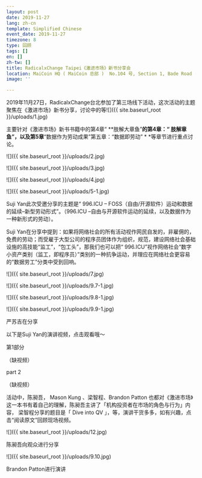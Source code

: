 ```yaml
---
layout: post
date: 2019-11-27
lang: zh-cn
template: Simplified Chinese
event_date: 2019-11-27
timezone: 8
type: 回顾
tags: []
en: []
zh-tw: []
title: RadicalxChange Taipei《激进市场》新书分享会
location: MaiCoin HQ ( MaiCoin 总部 )  No.104 号, Section 1, Bade Road · Zhongzheng District
image: ''

---
```

2019年11月27日，RadicalxChange台北参加了第三场线下活动，这次活动的主题聚焦在《激进市场》新书分享，讨论中的等![]({{ site.baseurl_root }}/uploads/1.jpg)

主要针对《激进市场》新书书籍中的第4章“ **肢解大章鱼”**的第4章：“ **肢解章鱼”**，以及第5章**“数据作为劳动成果”第五章：“数据即劳动” * *等章节进行重点讨论。

![]({{ site.baseurl_root }}/uploads/2.jpg)

![]({{ site.baseurl_root }}/uploads/3.jpg)

![]({{ site.baseurl_root }}/uploads/4.jpg)

![]({{ site.baseurl_root }}/uploads/5-1.jpg)

Suji Yan此次受邀分享的主题是“ 996.ICU – FOSS（自由/开源软件）运动和数据的延续–新型劳动形式”。（996.ICU –自由与开源软件运动的延续，以及数据作为一种新形式的劳动）。

Suji Yan在分享中提到：如果将网络社会的所有活动视作网民自发的，非雇佣的，免费的劳动；而受雇于大型公司的程序员团体作为组织，规范，建设网络社会基础设施的高技能“监工”，“包工头”，那我们也可以把“ 996.ICU”视作网络社会“数字小资产类别（监工，即程序员）”类别的一种抗争运动，并理应在网络社会更容易的“数据劳工”分类中受到回响。

![]({{ site.baseurl_root }}/uploads/7.jpg)

![]({{ site.baseurl_root }}/uploads/9.7-1.jpg)

![]({{ site.baseurl_root }}/uploads/9.8-1.jpg)

![]({{ site.baseurl_root }}/uploads/9.9-1.jpg)

严苏吉在分享

以下是Suji Yan的演讲视频，点击观看哦〜

第1部分

（缺视频）

part 2

（缺视频）

活动中，陈昶吾， Mason Kung 、梁智程、Brandon Patton 也都对《激进市场》这一本书有着自己的理解，陈昶吾主讲了「机构投资者在市场的角色与行为」内容， 梁智程分享的题目是「 Dive into QV 」，等，演讲干货多多，如有兴趣，点击“阅读原文”回顾现场视频。

![]({{ site.baseurl_root }}/uploads/12.jpg)

陈昶吾向观众进行分享

![]({{ site.baseurl_root }}/uploads/9.10.jpg)

Brandon Patton进行演讲